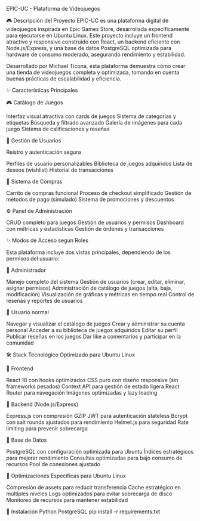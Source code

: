 EPIC-UC - Plataforma de Videojuegos

🎮 Descripción del Proyecto
EPIC-UC es una plataforma digital de videojuegos inspirada en Epic Games Store, desarrollada específicamente para ejecutarse en Ubuntu Linux.
Este proyecto incluye un frontend atractivo y responsive construido con React, un backend eficiente con Node.js/Express, y una base de datos PostgreSQL optimizada para hardware de consumo moderado, asegurando rendimiento y estabilidad.

Desarrollado por Michael Ticona, esta plataforma demuestra cómo crear una tienda de videojuegos completa y optimizada, tomando en cuenta buenas prácticas de escalabilidad y eficiencia.

✨ Características Principales

🎮 Catálogo de Juegos

Interfaz visual atractiva con cards de juegos
Sistema de categorías y etiquetas
Búsqueda y filtrado avanzado
Galería de imágenes para cada juego
Sistema de calificaciones y reseñas

👤 Gestión de Usuarios

Reistro y autenticación segura

Perfiles de usuario personalizables
Biblioteca de juegos adquiridos
Lista de deseos (wishlist)
Historial de transacciones

🛒 Sistema de Compras

Carrito de compras funcional
Proceso de checkout simplificado
Gestión de métodos de pago (simulado)
Sistema de promociones y descuentos

⚙️ Panel de Administración

CRUD completo para juegos
Gestión de usuarios y permisos
Dashboard con métricas y estadísticas
Gestión de órdenes y transacciones

✨ Modos de Acceso según Roles

Esta plataforma incluye dos vistas principales, dependiendo de los permisos del usuario:

🔹 Administrador

Manejo completo del sistema
Gestión de usuarios (crear, editar, eliminar, asignar permisos)
Administración de catálogo de juegos (alta, baja, modificación)
Visualización de gráficas y métricas en tiempo real
Control de reseñas y reportes de usuarios

🔹 Usuario normal

Navegar y visualizar el catálogo de juegos
Crear y administrar su cuenta personal
Acceder a su biblioteca de juegos adquiridos
Editar su perfil
Publicar reseñas en los juegos
Dar like a comentarios y participar en la comunidad

🛠️ Stack Tecnológico Optimizado para Ubuntu Linux

🔹 Frontend

React 18 con hooks optimizados
CSS puro con diseño responsive (sin frameworks pesados)
Context API para gestión de estado ligera
React Router para navegación
Imágenes optimizadas y lazy loading

🔹 Backend (Node.js/Express)

Express.js con compresión GZIP
JWT para autenticación stateless
Bcrypt con salt rounds ajustados para rendimiento
Helmet.js para seguridad
Rate limiting para prevenir sobrecarga

🔹 Base de Datos

PostgreSQL con configuración optimizada para Ubuntu
Índices estratégicos para mejorar rendimiento
Consultas optimizadas para bajo consumo de recursos
Pool de conexiones ajustado

🔹 Optimizaciones Específicas para Ubuntu Linux

Compresión de assets para reducir transferencia
Cache estratégico en múltiples niveles
Logs optimizados para evitar sobrecarga de disco
Monitoreo de recursos para mantener estabilidad

🔹 Instalación
Python
PostgreSQL
pip install -r requirements.txt
